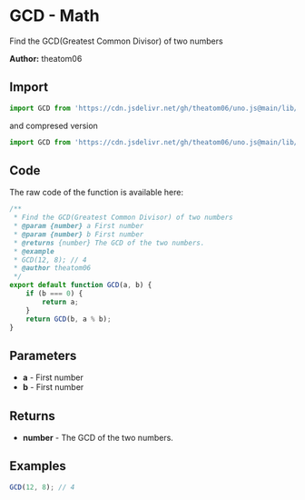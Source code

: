 # GCD - Math
Find the GCD(Greatest Common Divisor) of two numbers

**Author:** theatom06

## Import 

```js
import GCD from 'https://cdn.jsdelivr.net/gh/theatom06/uno.js@main/lib/math/GCD.js';
```
and compresed version
```js
import GCD from 'https://cdn.jsdelivr.net/gh/theatom06/uno.js@main/lib/math/GCD.min.js';
```

## Code
The raw code of the function is available here:
```js
/**
 * Find the GCD(Greatest Common Divisor) of two numbers
 * @param {number} a First number
 * @param {number} b First number
 * @returns {number} The GCD of the two numbers.
 * @example
 * GCD(12, 8); // 4
 * @author theatom06
 */
export default function GCD(a, b) {
    if (b === 0) {
        return a;
    }
    return GCD(b, a % b);
}
```

## Parameters
* **a** - First number
* **b** - First number


## Returns
* **number** - The GCD of the two numbers.


## Examples
```js
GCD(12, 8); // 4

```